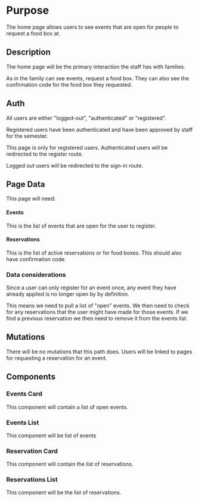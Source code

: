 # Purpose
The home page allows users to see events that are open for people to request a food box at.

## Description
The home page will be the primary interaction the staff has with families.

As in the family can see events, request a food box. They can also see the confirmation code for the food box they requested.

## Auth
All users are either "logged-out", "authenticated" or "registered".

Registered users have been authenticated and have been approved by staff for the semester.

This page is only for registered users. Authenticated users will be redirected to the register route.

Logged out users will be redirected to the sign-in route.

## Page Data
This page will need:

#### Events
This is the list of events that are open for the user to register.

#### Reservations
This is the list of active reservations or for food boxes. This should also have confirmation code.

### Data considerations
Since a user can only register for an event once, any event they have already applied is no longer open by by definition.


This means we need to pull a list of "open" events. We then need to check for any reservations that the user might have made for those events. If we find a previous reservation we then need to remove it from the events list.


## Mutations
There will be no mutations that this path does. Users will be linked to pages for requesting a reservation for an event.


## Components

### Events Card
This component will contain a list of open events.

### Events List
This component will be list of events

### Reservation Card
This component will contain the list of reservations.

### Reservations List
This component will be the list of reservations.



